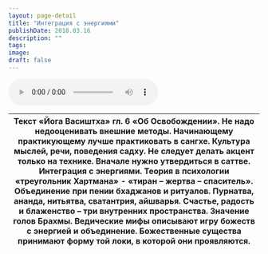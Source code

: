 ```yaml
---
layout: page-detail
title: "Интеграция с энергиями"
publishDate: 2018.03.16
description: ""
tags:
image:
draft: false
---
```


<audio title="2018.03.16 - Интеграция с энергиями.mp3" src="https://filer-api.advayta.org/v1.0/public/files/74338" controls=""></audio>

| Текст «Йога Васиштха» гл. 6 «Об Освобождении».  Не надо недооценивать внешние методы. Начинающему практикующему лучше практиковать в сангхе. Культура мыслей, речи, поведения садху. Не следует делать акцент только на технике. Вначале нужно утвердиться в саттве. Интеграция с энергиями. Теория в психологии «треугольник Хартмана» - «тиран – жертва – спаситель». Объединение при пении бхаджанов и ритуалов. Пурнатва, ананда, нитьятва, сватантрия, айшварья. Счастье, радость и блаженство – три внутренних пространства. Значение голов Брахмы. Ведические мифы описывают игру божеств с энергией и объединение. Божественные существа принимают форму той локи, в которой они проявляются. |
| ----------------------------------------------------------------------------------------------------------------------------------------------------------------------------------------------------------------------------------------------------------------------------------------------------------------------------------------------------------------------------------------------------------------------------------------------------------------------------------------------------------------------------------------------------------------------------------------------------------------------------------------------------------------------------------------------------- |

  
